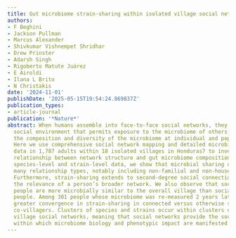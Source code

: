 ```yaml
---
title: Gut microbiome strain-sharing within isolated village social networks
authors:
- F Beghini
- Jackson Pullman
- Marcus Alexander
- Shivkumar Vishnempet Shridhar
- Drew Prinster
- Adarsh Singh
- Rigoberto Matute Juárez
- E Airoldi
- Ilana L Brito
- N Christakis
date: '2024-11-01'
publishDate: '2025-05-15T19:54:24.869837Z'
publication_types:
- article-journal
publication: '*Nature*'
abstract: When humans assemble into face-to-face social networks, they create an extended
  social environment that permits exposure to the microbiome of others, thereby shaping
  the composition and diversity of the microbiome at individual and population levels1–6.
  Here we use comprehensive social network mapping and detailed microbiome sequencing
  data in 1,787 adults within 18 isolated villages in Honduras7 to investigate the
  relationship between network structure and gut microbiome composition. Using both
  species-level and strain-level data, we show that microbial sharing occurs between
  many relationship types, notably including non-familial and non-household connections.
  Furthermore, strain-sharing extends to second-degree social connections, suggesting
  the relevance of a person’s broader network. We also observe that socially central
  people are more microbially similar to the overall village than socially peripheral
  people. Among 301 people whose microbiome was re-measured 2 years later, we observe
  greater convergence in strain-sharing in connected versus otherwise similar unconnected
  co-villagers. Clusters of species and strains occur within clusters of people in
  village social networks, meaning that social networks provide the social niches
  within which microbiome biology and phenotypic impact are manifested.
---
```


